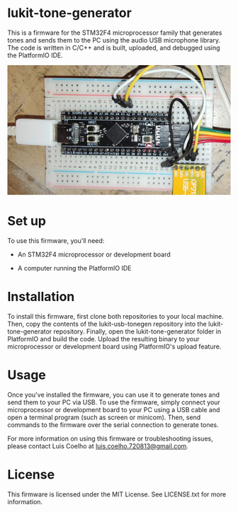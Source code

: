 # lukit-tone-generator
This is a firmware for the STM32F4 microprocessor family that generates tones and sends them to the PC using the audio USB microphone library. The code is written in C/C++ and is built, uploaded, and debugged using the PlatformIO IDE.

![USB Tone Generator](./IMG20231119213547.jpg)

 
# Set up
To use this firmware, you'll need:

- An STM32F4 microprocessor or development board

- A computer running the PlatformIO IDE

# Installation
To install this firmware, first clone both repositories to your local machine. Then, copy the contents of the lukit-usb-tonegen repository into the lukit-tone-generator repository. Finally, open the lukit-tone-generator folder in PlatformIO and build the code. Upload the resulting binary to your microprocessor or development board using PlatformIO's upload feature.

# Usage
Once you've installed the firmware, you can use it to generate tones and send them to your PC via USB. To use the firmware, simply connect your microprocessor or development board to your PC using a USB cable and open a terminal program (such as screen or minicom). Then, send commands to the firmware over the serial connection to generate tones.

For more information on using this firmware or troubleshooting issues, please contact Luis Coelho at luis.coelho.720813@gmail.com.

# License
This firmware is licensed under the MIT License. See LICENSE.txt for more information.

 

 

